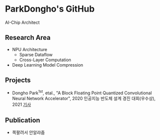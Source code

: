 # ParkDongho's GitHub
AI-Chip Architect

## Research Area
* NPU Architecture
  * Sparse Dataflow
  * Cross-Layer Computation
* Deep Learning Model Compression

## Projects
* Dongho Park<sup>1st</sup>, etal., "A Block Floating Point Quantized Convolutional Neural Network Accelerator", 2020 인공지능 반도체 설계 경진 대회(우수상), 2021 [기사](https://www.msit.go.kr/bbs/view.do?sCode=user&mId=113&mPid=112&pageIndex=3&bbsSeqNo=94&nttSeqNo=3180308&searchOpt=ALL&searchTxt=)

## Publication
* 쪽팔려서 안알랴줌

